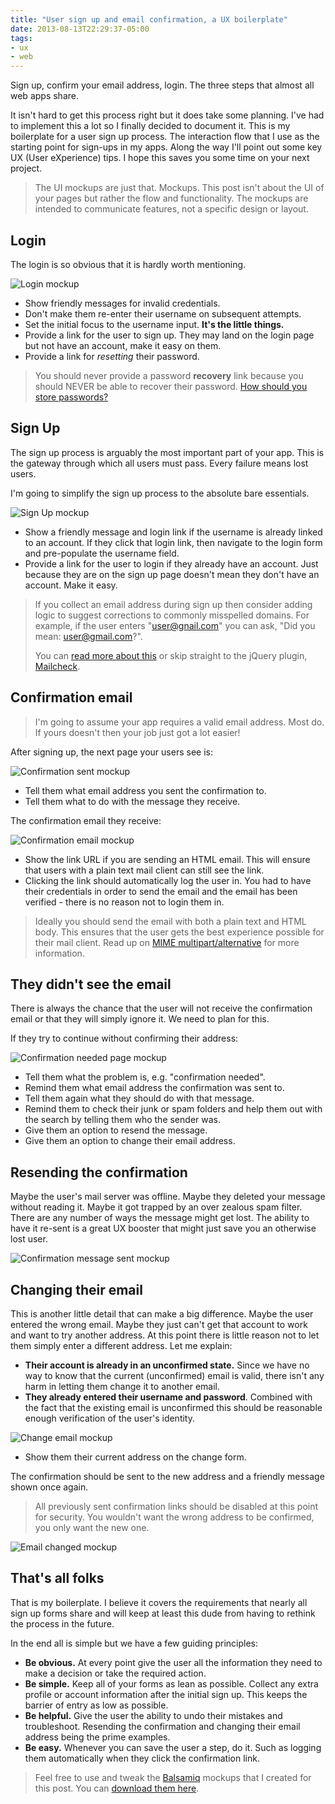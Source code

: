 ```yaml
---
title: "User sign up and email confirmation, a UX boilerplate"
date: 2013-08-13T22:29:37-05:00
tags:
- ux
- web
---
```


Sign up, confirm your email address, login. The three steps that almost all web apps share.

It isn't hard to get this process right but it does take some planning. I've had to implement this a lot so I finally decided to document it. This is my boilerplate for a user sign up process. The interaction flow that I use as the starting point for sign-ups in my apps. Along the way I'll point out some key UX (User eXperience) tips. I hope this saves you some time on your next project.

> The UI mockups are just that. Mockups. This post isn't about the UI of your pages but rather the flow and functionality. The mockups are intended to communicate features, not a specific design or layout.

## Login

The login is so obvious that it is hardly worth mentioning.

![Login mockup](login.png "Login mockup")

- Show friendly messages for invalid credentials.
- Don't make them re-enter their username on subsequent attempts.
- Set the initial focus to the username input. **It's the little things.**
- Provide a link for the user to sign up. They may land on the login page but not have an account, make it easy on them.
- Provide a link for _resetting_ their password.

> You should never provide a password **recovery** link because you should NEVER be able to recover their password. [How should you store passwords?](http://codahale.com/how-to-safely-store-a-password/)

## Sign Up

The sign up process is arguably the most important part of your app. This is the gateway through which all users must pass. Every failure means lost users.

I'm going to simplify the sign up process to the absolute bare essentials.

![Sign Up mockup](signup.png "Sign Up mockup")

- Show a friendly message and login link if the username is already linked to an account. If they click that login link, then navigate to the login form and pre-populate the username field.
- Provide a link for the user to login if they already have an account. Just because they are on the sign up page doesn't mean they don't have an account. Make it easy.

> If you collect an email address during sign up then consider adding logic to suggest corrections to commonly misspelled domains. For example, if the user enters "user@gnail.com" you can ask, "Did you mean: user@gmail.com?".
>
> You can [read more about this](http://blog.kicksend.com/how-we-decreased-sign-up-confirmation-email-bounces-by-50/) or skip straight to the jQuery plugin, [Mailcheck](https://github.com/Kicksend/mailcheck).

## Confirmation email

> I'm going to assume your app requires a valid email address. Most do. If yours doesn't then your job just got a lot easier!

After signing up, the next page your users see is:

![Confirmation sent mockup](thankyou.png "Confirmation sent mockup")

- Tell them what email address you sent the confirmation to.
- Tell them what to do with the message they receive.

The confirmation email they receive:

![Confirmation email mockup](confirmation-email.png "Confirmation email mockup")

- Show the link URL if you are sending an HTML email. This will ensure that users with a plain text mail client can still see the link.
- Clicking the link should automatically log the user in. You had to have their credentials in order to send the email and the email has been verified - there is no reason not to login them in.

> Ideally you should send the email with both a plain text and HTML body. This ensures that the user gets the best experience possible for their mail client. Read up on [MIME multipart/alternative](http://en.wikipedia.org/wiki/MIME#Alternative) for more information.

## They didn't see the email

There is always the chance that the user will not receive the confirmation email or that they will simply ignore it. We need to plan for this.

If they try to continue without confirming their address:

![Confirmation needed page mockup](confirmation-needed.png "Confirmation needed page mockup")

- Tell them what the problem is, e.g. "confirmation needed".
- Remind them what email address the confirmation was sent to.
- Tell them again what they should do with that message.
- Remind them to check their junk or spam folders and help them out with the search by telling them who the sender was.
- Give them an option to resend the message.
- Give them an option to change their email address.

## Resending the confirmation

Maybe the user's mail server was offline. Maybe they deleted your message without reading it. Maybe it got trapped by an over zealous spam filter. There are any number of ways the message might get lost. The ability to have it re-sent is a great UX booster that might just save you an otherwise lost user.

![Confirmation message sent mockup](message-resent.png "Confirmation message sent mockup")

## Changing their email

This is another little detail that can make a big difference. Maybe the user entered the wrong email. Maybe they just can't get that account to work and want to try another address. At this point there is little reason not to let them simply enter a different address. Let me explain:

- **Their account is already in an unconfirmed state.** Since we have no way to know that the current (unconfirmed) email is valid, there isn't any harm in letting them change it to another email.
- **They already entered their username and password**. Combined with the fact that the existing email is unconfirmed this should be reasonable enough verification of the user's identity.

![Change email mockup](change-email.png "Change email mockup")

- Show them their current address on the change form.

The confirmation should be sent to the new address and a friendly message shown once again.

> All previously sent confirmation links should be disabled at this point for security. You wouldn't want the wrong address to be confirmed, you only want the new one.

![Email changed mockup](email-changed.png "Email changed message mockup")

## That's all folks

That is my boilerplate. I believe it covers the requirements that nearly all sign up forms share and will keep at least this dude from having to rethink the process in the future.

In the end all is simple but we have a few guiding principles:

- **Be obvious.** At every point give the user all the information they need to make a decision or take the required action.
- **Be simple.** Keep all of your forms as lean as possible. Collect any extra profile or account information after the initial sign up. This keeps the barrier of entry as low as possible.
- **Be helpful.** Give the user the ability to undo their mistakes and troubleshoot. Resending the confirmation and changing their email address being the prime examples.
- **Be easy.** Whenever you can save the user a step, do it. Such as logging them automatically when they click the confirmation link.

> Feel free to use and tweak the [Balsamiq](http://balsamiq.com/) mockups that I created for this post. You can [download them here](mockups.bmml).
